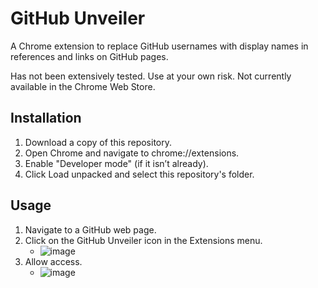 # GitHub Unveiler

A Chrome extension to replace GitHub usernames with display names in references and links on GitHub pages.

Has not been extensively tested. Use at your own risk. Not currently available in the Chrome Web Store. 

## Installation

1. Download a copy of this repository.
2. Open Chrome and navigate to chrome://extensions.
3. Enable "Developer mode" (if it isn’t already).
4. Click Load unpacked and select this repository's folder.

## Usage

1. Navigate to a GitHub web page.
2. Click on the GitHub Unveiler icon in the Extensions menu.
   - ![image](https://github.com/user-attachments/assets/be91de21-91af-44e3-a2d7-5cb2ef6e4349)
3. Allow access.
   - ![image](https://github.com/user-attachments/assets/153edcf3-aa4a-4d80-a43b-8061c6d1181d)

